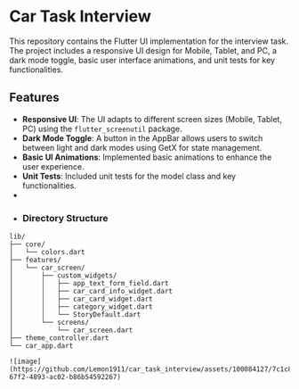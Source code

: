 # Car Task Interview

This repository contains the Flutter UI implementation for the interview task. The project includes a responsive UI design for Mobile, Tablet, and PC, a dark mode toggle, basic user interface animations, and unit tests for key functionalities.

## Features

- **Responsive UI**: The UI adapts to different screen sizes (Mobile, Tablet, PC) using the `flutter_screenutil` package.
- **Dark Mode Toggle**: A button in the AppBar allows users to switch between light and dark modes using GetX for state management.
- **Basic UI Animations**: Implemented basic animations to enhance the user experience.
- **Unit Tests**: Included unit tests for the model class and key functionalities.
-
- ### Directory Structure

```plaintext
lib/
├── core/
│   └── colors.dart
├── features/
│   └── car_screen/
│       ├── custom_widgets/
│       │   ├── app_text_form_field.dart
│       │   ├── car_card_info_widget.dart
│       │   ├── car_card_widget.dart
│       │   ├── category_widget.dart
│       │   └── StoryDefault.dart
│       └── screens/
│           └── car_screen.dart
├── theme_controller.dart
└── car_app.dart

![image](https://github.com/Lemon1911/car_task_interview/assets/100084127/7c1c8711-67f2-4893-ac02-b86b54592267)




